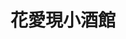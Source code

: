 ---
title: "花愛現小酒館"
description: "花愛現小酒館"
layout: shop
keywords:
  - 美食競賽
  - 台灣美食
  - 美食精選
datePublished: "2025-06-30"
dateModified: "2025-07-07"
city: "宜蘭縣"
district: "冬山鄉"
address: "宜蘭縣冬山鄉八仙一路117號往前20公尺"
phone: "0934135691"
geo: "24.661703502547546, 121.78345966391399"
google_map: "https://maps.app.goo.gl/xS5Dqq8fPeUmuwny6"
footinder: "https://footinder.com.tw/%E5%AE%9C%E8%98%AD%E7%B8%A3%E5%86%AC%E5%B1%B1%E9%84%89/938/"
official: "https://www.facebook.com/lebistrodefleur/"
award:
  - name: "500盤"
    year: "2024"
    entries:
      - dishes:
          - "蘭城干貝西魯肉"

---